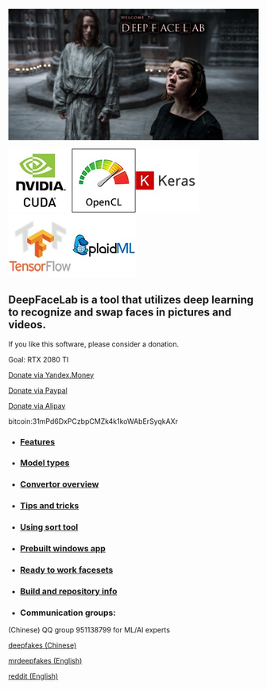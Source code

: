 ![](doc/DFL_welcome.jpg)

![](doc/logo_cuda.jpg)![](doc/logo_opencl.jpg)![](doc/logo_keras.jpg)![](doc/logo_tensorflow.jpg)![](doc/logo_plaidml.jpg)

## **DeepFaceLab** is a tool that utilizes deep learning to recognize and swap faces in pictures and videos.

If you like this software, please consider a donation.

Goal: RTX 2080 TI

[Donate via Yandex.Money](https://money.yandex.ru/to/41001142318065)

[Donate via Paypal](https://www.paypal.com/cgi-bin/webscr?cmd=_s-xclick&hosted_button_id=KK5ZCH4JXWMQS&source=url)

[Donate via Alipay](https://i.loli.net/2019/01/13/5c3ae3829809f.jpg)

bitcoin:31mPd6DxPCzbpCMZk4k1koWAbErSyqkAXr

- ### [Features](doc/doc_features.md)

- ### [Model types](doc/doc_model_types.md)

- ### [Convertor overview](doc/doc_convertor_overview.md)

- ### [Tips and tricks](doc/doc_tips_and_tricks.md)

- ### [Using sort tool](doc/doc_sort_tool.md)

- ### [Prebuilt windows app](doc/doc_prebuilt_windows_app.md)

- ### [Ready to work facesets](doc/doc_ready_to_work_facesets.md)

- ### [Build and repository info](doc/doc_build_and_repository_info.md)

- ### Communication groups:

(Chinese) QQ group 951138799 for ML/AI experts

[deepfakes (Chinese)](https://deepfakes.com.cn/)

[mrdeepfakes (English)](https://mrdeepfakes.com/forums/)

[reddit (English)](https://www.reddit.com/r/GifFakes/new/)
